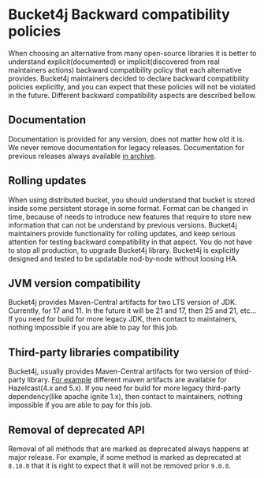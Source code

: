 # Bucket4j Backward compatibility policies
When choosing an alternative from many open-source libraries it is better to understand explicit(documented) or implicit(discovered from real maintainers actions) backward compatibility policy that each alternative provides.
Bucket4j maintainers decided to declare backward compatibility policies explicitly, and you can expect that these policies will not be violated in the future.
Different backward compatibility aspects are described bellow.

## Documentation
Documentation is provided for any version, does not matter how old it is. 
We never remove documentation for legacy releases.
Documentation for previous releases always available [in archive](https://bucket4j.com/previos-releases.html).

## Rolling updates
When using distributed bucket, you should understand that bucket is stored inside some persistent storage in some format.
Format can be changed in time, because of needs to introduce new features that require to store new information that can not be understand by previous versions.
Bucket4j maintainers provide functionality for rolling updates, and keep serious attention for testing backward compatibility in that aspect.
You do not have to stop all production, to upgrade Bucket4j library. Bucket4j is explicitly designed and tested to be updatable nod-by-node without loosing HA.

## JVM version compatibility
Bucket4j provides Maven-Central artifacts for two LTS version of JDK. Currently, for 17 and 11. In the future it will be 21 and 17, then 25 and 21, etc...
If you need for build for more legacy JDK, then contact to maintainers, nothing impossible if you are able to pay for this job.

## Third-party libraries compatibility
Bucket4j, usually provides Maven-Central artifacts for two version of third-party library. 
[For example](https://github.com/bucket4j/bucket4j/tree/master/bucket4j-hazelcast-all) different maven artifacts are available for Hazelcast(4.x and 5.x).
If you need for build for more legacy third-party dependency(like apache ignite 1.x), then contact to maintainers, nothing impossible if you are able to pay for this job.

## Removal of deprecated API
Removal of all methods that are marked as deprecated always happens at major release. 
For example, if some method is marked as deprecated at `8.10.0` that it is right to expect that it will not be removed prior `9.0.0`.